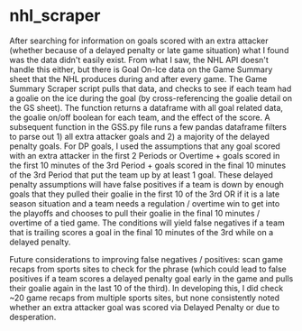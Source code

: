 # nhl_scraper
After searching for information on goals scored with an extra attacker (whether because of a delayed penalty or late game situation) what I found was the data didn't easily exist. From what I saw, the NHL API doesn't handle this either, but there is Goal On-Ice data on the Game Summary sheet that the NHL produces during and after every game. The Game Summary Scraper script pulls that data, and checks to see if each team had a goalie on the ice during the goal (by cross-referencing the goalie detail on the GS sheet). The function returns a dataframe with all goal related data, the goalie on/off boolean for each team, and the effect of the score. A subsequent function in the GSS.py file runs a few pandas dataframe filters to parse out 1) all extra attacker goals and 2) a majority of the delayed penalty goals. For DP goals, I used the assumptions that any goal scored with an extra attacker in the first 2 Periods or Overtime + goals scored in the first 10 minutes of the 3rd Period + goals scored in the final 10 minutes of the 3rd Period that put the team up by at least 1 goal. These delayed penalty assumptions will have false positives if a team is down by enough goals that they pulled their goalie in the first 10 of the 3rd  OR if it is a late season situation and a team needs a regulation / overtime win to get into the playoffs and chooses to pull their goalie in the final 10 minutes / overtime of a tied game. The conditions will yield false negatives if a team that is trailing scores a goal in the final 10 minutes of the 3rd while on a delayed penalty. 

Future considerations to improving false negatives / positives: scan game recaps from sports sites to check for the phrase (which could lead to false positives if a team scores a delayed penalty goal early in the game and pulls their goalie again in the last 10 of the third). In developing this, I did check ~20 game recaps from multiple sports sites, but none consistently noted whether an extra attacker goal was scored via Delayed Penalty or due to desperation.
